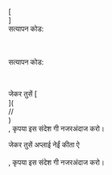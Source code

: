 [<br host>]<br action>सत्यापन कोड:<br code>

<br url><br action>सत्यापन कोड:

<br code>

जेकर तुसें [<br host>](<br protocol>//<br host>)<br action>, कृपया इस संदेश गी नजरअंदाज करो।

जेकर तुसें अप्लाई नेईं कीता ऐ<br url><br action>, कृपया इस संदेश गी नजरअंदाज करो।
